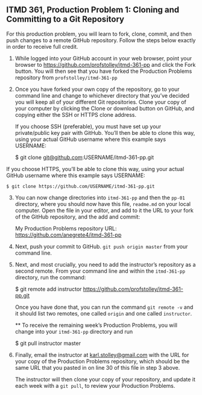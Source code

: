 ## ITMD 361, Production Problem 1: Cloning and Committing to a Git Repository

For this production problem, you will learn to fork, clone, commit, and then push changes to a
remote GitHub repository. Follow the steps below exactly in order to receive full credit.

1. While logged into your GitHub account in your web browser, point your browser to
   https://github.com/profstolley/itmd-361-pp and click the Fork button. You will then see
   that you have forked the Production Problems repository from `profstolley/itmd-361-pp`

2. Once you have forked your own copy of the repository, go to your command line and change to
   whichever directory that you’ve decided you will keep all of your different Git repositories.
   Clone your copy of your computer by clicking the Clone or download button on GitHub, and copying
   either the SSH or HTTPS clone address.

   If you choose SSH (preferable), you must have set up your private/public key pair with GitHub.
   You’ll then be able to clone this way, using your actual GitHub username where this example says
   USERNAME:

    $ git clone git@github.com:USERNAME/itmd-361-pp.git

  If you choose HTTPS, you’ll be able to clone this way, using your actual GitHub username where
  this example says USERNAME:

    $ git clone https://github.com/USERNAME/itmd-361-pp.git

3. You can now change directories into `itmd-361-pp` and then the `pp-01` directory, where you
   should now have this file, `readme.md` on your local computer. Open the file in your editor,
   and add to it the URL to your fork of the GitHub repository, and the add and commit:

   My Production Problems repository URL: https://github.com/anegrete4/itmd-361-pp

4. Next, push your commit to GitHub. `git push origin master` from your command line.

5. Next, and most crucially, you need to add the instructor’s repository as a second remote.
   From your command line and within the `itmd-361-pp` directory, run the command:

    $ git remote add instructor https://github.com/profstolley/itmd-361-pp.git

   Once you have done that, you can run the command `git remote -v` and it should list two remotes,
   one called `origin` and one called `instructor`.

   ** To receive the remaining week’s Production Problems, you will change into your `itmd-361-pp`
   directory and run

    $ git pull instructor master

6. Finally, email the instructor at karl.stolley@gmail.com with the URL for your copy of the
   Production Problems repository, which should be the same URL that you pasted in on line 30 of
   this file in step 3 above.

   The instructor will then clone your copy of your repository, and update it each week with a
   `git pull`, to review your Production Problems.
